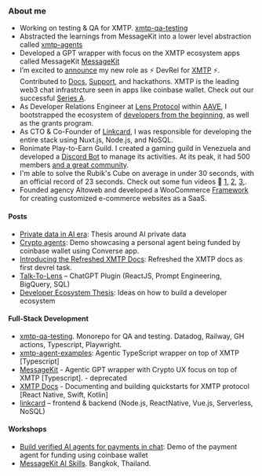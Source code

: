 ### About me

- Working on testing & QA for XMTP. [xmtp-qa-testing](https://github.com/xmtp/xmtp-qa-testing)
- Abstracted the learnings from MessageKit into a lower level abstraction called [xmtp-agents](https://github.com/ephemeraHQ/xmtp-agents)
- Developed a GPT wrapper with focus on the XMTP ecosystem apps called MessageKit [MessageKit](https://message-kit.org/)
- I’m excited to [announce](https://twitter.com/fabriguespe/status/1656334503319846919) my new role as ⚡️ DevRel for [XMTP](https://xmtp.org/) ⚡️. Contributed to [Docs](https://twitter.com/fabriguespe/status/1674819956297592832), [Support](https://discord.com/invite/xmtp), and hackathons. XMTP is the leading web3 chat infrastrcture seen in apps like coinbase wallet. Check out our successful [Series A](https://blog.xmtp.com/series-a/).
- As Developer Relations Engineer at [Lens Protocol](https://twitter.com/LensProtocol) within [AAVE](https://aave.com/), I bootstrapped the ecosystem of [developers from the beginning](https://medium.com/@fabriguespe/developer-ecosystems-thesis-a109694ce5c4), as well as the grants program.
- As CTO & Co-Founder of [Linkcard](https://linkcard.app/), I was responsible for developing the entire stack using Nuxt.js, Node.js, and NoSQL.
- Ronimate Play-to-Earn Guild. I created a gaming guild in Venezuela and developed a [Discord Bot](https://github.com/fabriguespe/ronibot) to manage its activities. At its peak, it had 500 members [and a great community](https://twitter.com/fabriguespe/status/1479450280907448320).
- I'm able to solve the Rubik's Cube on average in under 30 seconds, with an official record of 23 seconds. Check out some fun videos 🤣 [1](https://twitter.com/fabriguespe/status/1677089304470859777), [2](https://www.youtube.com/shorts/4Mg5uUTI07Q), [3](https://www.youtube.com/shorts/oFs7KQm0h-8),.
- Founded agency Altoweb and developed a WooCommerce [Framework](https://github.com/fabriguespe) for creating customized e-commerce websites as a SaaS.

#### Posts

- [Private data in AI era](https://x.com/humanagent_eth/status/1880444409889558587): Thesis around AI private data
- [Crypto agents](https://x.com/xmtp_/status/1867254407819415653): Demo showcasing a personal agent being funded by coinbase wallet using Converse app.
- [Introducing the Refreshed XMTP Docs](https://x.com/humanagent_eth/status/1674819956297592832): Refreshed the XMTP docs as first devrel task.
- [Talk-To-Lens](https://twitter.com/fabriguespe/status/1653242360204242944) – ChatGPT Plugin (ReactJS, Prompt Engineering, BigQuery, SQL)
- [Developer Ecosystem Thesis](https://medium.com/@fabriguespe/developer-ecosystems-thesis-a109694ce5c4): Ideas on how to build a developer ecosystem
  
#### Full-Stack Development

- [xmtp-qa-testing](https://github.com/xmtp/xmtp-qa-testing). Monorepo for QA and testing. Datadog, Railway, GH actions, Typescript, Playwright.
- [xmtp-agent-examples](https://github.com/ephemeraHQ/xmtp-agent-examples): Agentic TypeScript wrapper on top of XMTP [Typescript]
- [MessageKit](https://messagekit.org/) - Agentic GPT wrapper with Crypto UX focus on top of XMTP [Typescript]. - deprecated
- [XMTP Docs](https://docs.xmtp.org/) - Documenting and building quickstarts for XMTP protocol [React Native, Swift, Kotlin]
- [linkcard](https://linkcard.app/) – frontend & backend (Node.js, ReactNative, Vue.js, Serverless, NoSQL)

#### Workshops

- [Build verified AI agents for payments in chat](https://www.youtube.com/watch?v=lEuFUKv9QHw): Demo of the payment agent for funding using coinbase wallet
- [MessageKit AI Skills](https://youtu.be/4pfdHL3n908?t=16814). Bangkok, Thailand.

